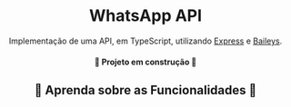 <h1 align="center">WhatsApp API</h1>
<p align="center">Implementação de uma API, em TypeScript, utilizando <a href="https://expressjs.com/pt-br/">Express</a> e <a href="https://github.com/WhiskeySockets/Baileys">Baileys</a>. </p>
<h4 align="center">🚧  Projeto em construção  🚧</h4>

<h2 align="center">📖 Aprenda sobre as Funcionalidades 📖
